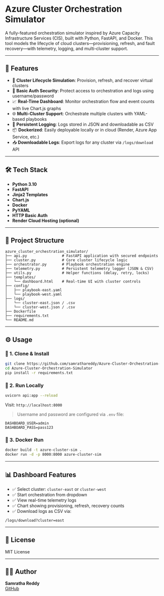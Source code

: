 # Azure Cluster Orchestration Simulator

A fully-featured orchestration simulator inspired by Azure Capacity Infrastructure Services (CIS), built with Python, FastAPI, and Docker. This tool models the lifecycle of cloud clusters—provisioning, refresh, and fault recovery—with telemetry, logging, and multi-cluster support.

---

## 🚀 Features

- 🔄 **Cluster Lifecycle Simulation**: Provision, refresh, and recover virtual clusters
- 🔐 **Basic Auth Security**: Protect access to orchestration and logs using username/password
- 📈 **Real-Time Dashboard**: Monitor orchestration flow and event counts with live Chart.js graphs
- 🌐 **Multi-Cluster Support**: Orchestrate multiple clusters with YAML-based playbooks
- 💾 **Persistent Logging**: Logs stored in JSON and downloadable as CSV
- 📦 **Dockerized**: Easily deployable locally or in cloud (Render, Azure App Service, etc.)
- 📥 **Downloadable Logs**: Export logs for any cluster via `/logs/download` API

---

## 🛠 Tech Stack

- **Python 3.10**
- **FastAPI**
- **Jinja2 Templates**
- **Chart.js**
- **Docker**
- **PyYAML**
- **HTTP Basic Auth**
- **Render Cloud Hosting (optional)**

---

## 🧱 Project Structure

```
azure_cluster_orchestration_simulator/
├── api.py                # FastAPI application with secured endpoints
├── cluster.py            # Core cluster lifecycle logic
├── orchestrator.py       # Playbook orchestration engine
├── telemetry.py          # Persistent telemetry logger (JSON & CSV)
├── utils.py              # Helper functions (delay, retry, locks)
├── templates/
│   └── dashboard.html    # Real-time UI with cluster controls
├── config/
│   ├── playbook-east.yaml
│   └── playbook-west.yaml
├── logs/
│   └── cluster-east.json / .csv
│   └── cluster-west.json / .csv
├── Dockerfile
├── requirements.txt
└── README.md
```

---

## ⚙️ Usage

### 🔧 1. Clone & Install

```bash
git clone https://github.com/samrathareddy/Azure-Cluster-Orchestration-Simulator.git
cd Azure-Cluster-Orchestration-Simulator
pip install -r requirements.txt
```

### 🚀 2. Run Locally

```bash
uvicorn api:app --reload
```

Visit: `http://localhost:8000`

> Username and password are configured via `.env` file:
```
DASHBOARD_USER=admin
DASHBOARD_PASS=pass123
```

### 🐳 3. Docker Run

```bash
docker build -t azure-cluster-sim .
docker run -d -p 8000:8000 azure-cluster-sim
```

---

## 📊 Dashboard Features

- ✅ Select cluster: `cluster-east` or `cluster-west`
- ✅ Start orchestration from dropdown
- ✅ View real-time telemetry logs
- ✅ Chart showing provisioning, refresh, recovery counts
- ✅ Download logs as CSV via:
```
/logs/download?cluster=east
```

---

## 📝 License

MIT License

---

## 👨‍💻 Author

**Samratha Reddy**  
[GitHub](https://github.com/samrathareddy)
